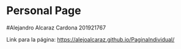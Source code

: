 # Personal Page 
#Alejandro Alcaraz Cardona 201921767

Link para la página: https://alejoalcaraz.github.io/PaginaIndividual/
 
